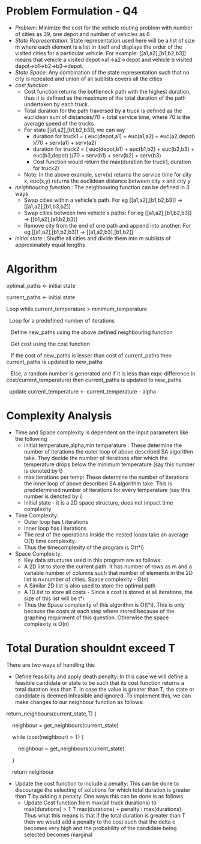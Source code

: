 # Problem Formulation - Q4
- *Problem*: Minimize the cost for the vehicle routing problem with number of cities as 39, one depot and number of vehicles as 6
- *State Representation*: State representation used here will be a list of size m where each element is a list in itself and displays the order of the visited cities for a particular vehicle. For example: [[a1,a2],[b1,b2,b3]] means that vehicle a visited depot->a1->a2->depot and vehicle b visited depot->b1->b2->b3->depot.
- *State Space*: Any combination of the state representation such that no city is repeated and union of all sublists covers all the cities
- *cost function* : 
	- Cost function returns the bottleneck path with the highest duration, thus it is defined as the maximum of the total duration of the path undertaken by each truck. 
	- Total duration for the path traversed by a truck is defined as the euclidean sum of distances/70 + total service time, where 70 is the average speed of the trucks
	- For state [[a1,a2],[b1,b2,b3]], we can say
		- duration for truck1 = ( euc(depot,a1) + euc(a1,a2) + euc(a2,depot) )/70 + serv(a1) + serv(a2)
		- duration for truck2 = ( euc(depot,b1) + euc(b1,b2) + euc(b2,b3) + euc(b3,depot) )/70 + serv(b1) + serv(b2) + serv(b3)
		- Cost function would return the max(duration for truck1, duration for truck2)
	- Note: In the above example, serv(x) returns the service time for city x, euc(x,y) returns the euclidean distance between city x and city y
- *neighbouring function* : The neighbouring function can be defined in 3 ways
	- Swap cities within a vehicle's path. For eg [[a1,a2],[b1,b2,b3]] -> [[a1,a2],[b1,b3,b2]]
	- Swap cities between two vehicle's paths: For eg [[a1,a2],[b1,b2,b3]] -> [[b1,a2],[a1,b2,b3]]
	- Remove city from the end of one path and append into another: For eg [[a1,a2],[b1,b2,b3]] -> [[a1,a2,b3],[b1,b2]]
- *initial state* : Shuffle all cities and divide them into m sublists of approximately equal lengths

# Algorithm 
optimal_paths <- initial state <br /> 

current_paths <- initial state <br /> 

Loop while current_temperature > minimum_temperature <br /> 

&nbsp; Loop for a predefined number of iterations <br /> 

&nbsp;&nbsp;  Define new_paths using the above defined neighbouring function <br /> 

 &nbsp;&nbsp; Get cost using the cost function <br /> 
 
 &nbsp;&nbsp; If the cost of new_paths is lesser than cost of current_paths  then current_paths  is updated to new_paths <br /> 
 
 &nbsp;&nbsp; Else, a random number is generated and if it is less than exp(-difference in cost/current_temperature) then current_paths  is updated to new_paths <br /> 
 
 &nbsp; update current_temperature <- current_temperature - alpha <br /> 


# Complexity Analysis
- Time and Space complexity is dependent on the input parameters like the following
	- initial temperature,alpha,min temperature : These determine the number of iterations the outer loop of above described SA algorithm take. They decide the number of iterations after which the temperature drops below the minimum temperature (say this number is denoted by t)
	- max iterations per  temp: These determine the number of iterations the inner loop of above described SA algorithm take. This is predetermined number of iterations for every temperature (say this number is denoted by i)
	- Initial state - it is a 2D space structure, does not impact time complexity
- Time Complexity:
	- Outer loop has t iterations
	- Inner loop has i iterations
	- The rest of the operations inside the nested loops take an average O(1) time complexity.
	- Thus the timecomplexity of the program is O(t*i) 
- Space Complexity:
	- Key data structures used in this program are as follows:
	- A 2D list to store the current path. It has number of rows as m and a variable number of columns such that number of elements in the 2D list is n=number of cities. Space complexity - O(n)
	- A Similar 2D list is also used to store the optimal path
	- A 1D list to store all costs - Since a cost is stored at all iterations, the size of this list will be t*i 
	- Thus the Space complexity of this algorithm is O(t*i). This is only because the costs at each step where stored because of the graphing requirment of this question. Otherwise the space complexity is O(n) 

# Total Duration shouldnt exceed T

There are two ways of handling this
 - Define feasibilty and apply death penalty: In this case we will define a feasible candidate or state to be such that its cost function returns a total duration less than T. In case the value is greater than T, the state or candidate is deemed infeasible and ignored. To implement this, we can make changes to our neighbour function as follows:
 
return_neighbours(current_state,T) {

&nbsp; &nbsp; neighbour = get_neighbours(current_state)

&nbsp; &nbsp; while (cost(neighbour) > T) {

&nbsp; &nbsp; &nbsp; &nbsp; neighbour = get_neighbours(current_state)

&nbsp; &nbsp; }

&nbsp; &nbsp; return neighbour

 - Update the cost function to include a penalty: This can be done to discourage the selecting of solutions for which total duration is greater than T by adding a penalty. One ways this can be done is as follows
	 - Update Cost function from max(all truck durations) to max(durations) > T ? max(durations) + penalty : max(durations). Thus what this means is that if the total duration is greater than T then we would add a penalty to the cost such that the delta c becomes very high and the probability of the candidate being selected becomes marginal
